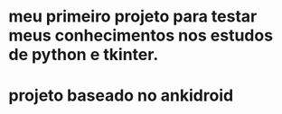 # meu primeiro projeto para testar meus conhecimentos nos estudos de python e tkinter. 
# projeto baseado no ankidroid
